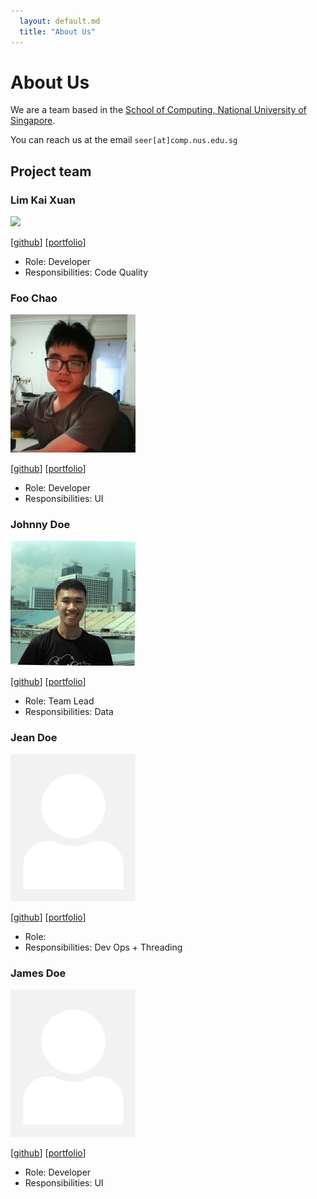 ```yaml
---
  layout: default.md
  title: "About Us"
---
```


# About Us

We are a team based in the [School of Computing, National University of Singapore](http://www.comp.nus.edu.sg).

You can reach us at the email `seer[at]comp.nus.edu.sg`

## Project team

### Lim Kai Xuan

<img src="images/kaixuan477.png" width="200px">

[[github](https://github.com/kaixuan477)]
[[portfolio](team/kaixuan.md)]

* Role: Developer
* Responsibilities: Code Quality

### Foo Chao

<img src="images/FooChao.png" width="200px">

[[github](http://github.com/FooChao)]
[[portfolio](team/FooChao.md)]

* Role: Developer
* Responsibilities: UI

### Johnny Doe

<img src="images/yu-sutong.png" width="200px">

[[github](http://github.com/yu-sutong)] [[portfolio](team/yu-sutong.md)]

* Role: Team Lead
* Responsibilities: Data

### Jean Doe

<img src="images/johndoe.png" width="200px">

[[github](http://github.com/johndoe)]
[[portfolio](team/johndoe.md)]

* Role: 
* Responsibilities: Dev Ops + Threading

### James Doe

<img src="images/johndoe.png" width="200px">

[[github](http://github.com/johndoe)]
[[portfolio](team/johndoe.md)]

* Role: Developer
* Responsibilities: UI
